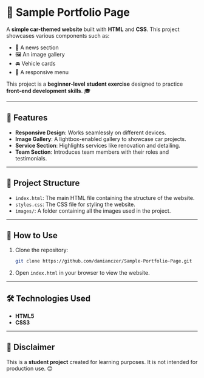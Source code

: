 # 🚗 Sample Portfolio Page

A **simple car-themed website** built with **HTML** and **CSS**. This project showcases various components such as:

- 📰 A news section
- 🖼️ An image gallery
- 🚘 Vehicle cards
- 📱 A responsive menu

This project is a **beginner-level student exercise** designed to practice **front-end development skills**. 🎓

---

## 🌟 Features

- **Responsive Design**: Works seamlessly on different devices.
- **Image Gallery**: A lightbox-enabled gallery to showcase car projects.
- **Service Section**: Highlights services like renovation and detailing.
- **Team Section**: Introduces team members with their roles and testimonials.

---

## 📂 Project Structure

- `index.html`: The main HTML file containing the structure of the website.
- `styles.css`: The CSS file for styling the website.
- `images/`: A folder containing all the images used in the project.

---

## 🚀 How to Use

1. Clone the repository:
   ```bash
   git clone https://github.com/damianczer/Sample-Portfolio-Page.git
   ```
2. Open `index.html` in your browser to view the website.

---

## 🛠️ Technologies Used

- **HTML5**
- **CSS3**

---

## 📢 Disclaimer

This is a **student project** created for learning purposes. It is not intended for production use. 😊
